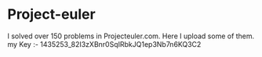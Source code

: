 # Project-euler
I solved over 150 problems in Projecteuler.com. Here I upload some of them.
my Key :- 1435253_82I3zXBnr0SqIRbkJQ1ep3Nb7n6KQ3C2
